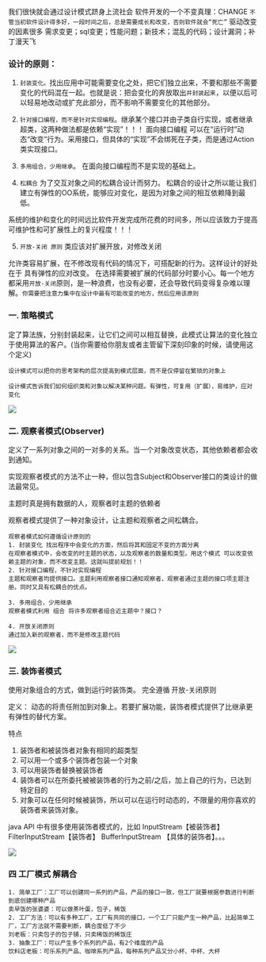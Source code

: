 我们很快就会通过设计模式跻身上流社会
软件开发的一个不变真理：CHANGE `不管当初软件设计得多好，一段时间之后，总是需要成长和改变，否则软件就会“死亡”`
驱动改变的因素很多
需求变更；sql变更；性能问题；新技术；混乱的代码；设计漏洞；补丁漫天飞

### 设计的原则：
1. `封装变化。`找出应用中可能需要变化之处，把它们独立出来，不要和那些不需要变化的代码混在一起。也就是说：把会变化的奔放取出`并封装起来`，以便以后可以轻易地改动或扩充此部分，而不影响不需要变化的其他部分。

2. `针对接口编程，而不是针对实现编程`。继承某个接口并由子类自行实现，或者继承超类，这两种做法都是依赖“实现”！！！ 面向接口编程 可以在“运行时”动态“改变”行为。采用接口，但具体的“实现”不会绑死在子类，而是通过Action类实现接口。
3. `多用组合，少用继承`。 在面向接口编程而不是实现的基础上。

4. `松耦合` 为了交互对象之间的松耦合设计而努力。 松耦合的设计之所以能让我们建立有弹性的OO系统，能够应对变化，是因为对象之间的相互依赖降到最低。

系统的维护和变化的时间远比软件开发完成所花费的时间多，所以应该致力于提高可维护性和可扩展性上的复兴程度！！！

5. `开放-关闭 原则` 类应该对扩展开放，对修改关闭

允许类容易扩展，在不修改现有代码的情况下，可搭配新的行为。这样设计的好处在于 具有弹性的应对改变。
在选择需要被扩展的代码部分时要小心。每一个地方都采用`开放-关闭`原则，是一种浪费，也没有必要，还会导致代码变得复杂难以理解。`你需要把注意力集中在设计中最有可能改变的地方，然后应用该原则`


### 一. 策略模式
定了算法族，分别封装起来，让它们之间可以相互替换，此模式让算法的变化独立于使用算法的客户。(当你需要给你朋友或者主管留下深刻印象的时候，请使用这个定义)

`设计模式可以把你的思考架构的层次提高到模式层面，而不是仅停留在繁琐的对象上`

`设计模式告诉我们如何组织类和对象以解决某种问题。有弹性，可复用（扩展），易维护，应对变化`


![](http://s13.sinaimg.cn/bmiddle/4b81125ftx6BDRxBdr64c&690)

### 二. 观察者模式(Observer)
定义了一系列对象之间的一对多的关系。当一个对象改变状态，其他依赖者都会收到通知。

实现观察者模式的方法不止一种，但以包含Subject和Observer接口的类设计的做法最常见。



主题时真是拥有数据的人，观察者时主题的依赖者

观察者模式提供了一种对象设计，让主题和观察者之间松耦合。


```
观察者模式如何遵循设计原则的
1. 封装变化 找出程序中会变化的方面，然后将其和固定不变的方面分离
在观察者模式中，会改变的时主题的状态，以及观察者的数量和类型。用这个模式 可以改变依赖主题的对象，而不改变主题。这就叫提前规划！！
2. 针对接口编程，不针对实现编程
主题和观察者均提供接口。主题利用观察者接口通知观察者，观察者通过主题的接口项主题注册。同时又具有松耦合的优点。

3. 多用组合，少用继承
观察者模式利用 组合 将许多观察者组合近主题中？接口？

4. 开放关闭原则
通过加入新的观察者，而不是修改主题代码

```
![](http://img.blog.csdn.net/20151126113303575?watermark/2/text/aHR0cDovL2Jsb2cuY3Nkbi5uZXQv/font/5a6L5L2T/fontsize/400/fill/I0JBQkFCMA==/dissolve/70/gravity/Center)

### 三. 装饰者模式
使用对象组合的方式，做到运行时装饰类。
完全遵循 开放-关闭原则

定义： 动态的将责任附加到对象上。若要扩展功能，装饰者模式提供了比继承更有弹性的替代方案。


特点
1. 装饰者和被装饰者对象有相同的超类型
2. 可以用一个或多个装饰者包装一个对象
3. 可以用装饰者替换被装饰者
4. 装饰者可以在所委托被被装饰者的行为之前/之后，加上自己的行为，已达到特定目的
5. 对象可以在任何时候被装饰，所以可以在运行时动态的，不限量的用你喜欢的装饰者来装饰对象。

java API 中有很多使用装饰者模式的，比如 InputStream【被装饰者】 FilterInputStream【装饰者】  BufferInputStream 【具体的装饰者】。。。

![](http://images.cnblogs.com/cnblogs_com/aspnet2008/Decorator.jpg)



### 四 工厂模式 解耦合
```
1. 简单工厂：工厂可以创建同一系列的产品，产品的接口一致，但工厂就要根据参数进行判断到底创建哪种产品
卖早饭的张婆婆：可以做茶叶蛋，包子，稀饭
2. 工厂方法：可以有多种工厂，工厂有共同的接口，一个工厂只能产生一种产品，比起简单工厂，工厂方法就不需要判断，耦合度低了不少
刘老板：只卖包子的包子铺，只卖稀饭的稀饭庄
3. 抽象工厂：可以产生多个系列的产品，有2个维度的产品
饮料店老板：可乐系列产品、咖啡系列产品，每种系列产品又分小杯、中杯、大杯
```



